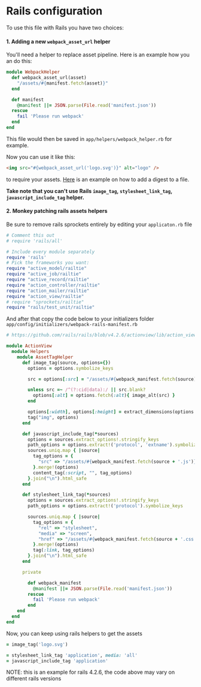 Rails configuration
===================

To use this file with Rails you have two choices:

#### 1. Adding a new `webpack_asset_url` helper

You'll need a helper to replace asset pipeline. Here is an example how you an do this:

```Ruby
module WebpackHelper
  def webpack_asset_url(asset)
    "/assets/#{manifest.fetch(asset)}"
  end

  def manifest
    @manifest ||= JSON.parse(File.read('manifest.json'))
  rescue
    fail 'Please run webpack'
  end
end
```

This file would then be saved in `app/helpers/webpack_helper.rb` for example.

Now you can use it like this:

```HTML
<img src="#{webpack_asset_url('logo.svg')}" alt="logo" />
```

to require your assets. [Here](https://github.com/infinum/webpack-rails-manifest-plugin/blob/master/example/webpack.config.js#L12) is an example on how to add a digest to a file.

**Take note that you can't use Rails `image_tag`, `stylesheet_link_tag`, `javascript_include_tag` helper.**

#### 2. Monkey patching rails assets helpers

Be sure to remove rails sprockets entirely by editing your `applicaton.rb` file

```Ruby
# Comment this out
# require 'rails/all'

# Include every module separately
require 'rails'
# Pick the frameworks you want:
require "active_model/railtie"
require "active_job/railtie"
require "active_record/railtie"
require "action_controller/railtie"
require "action_mailer/railtie"
require "action_view/railtie"
# require "sprockets/railtie"
require "rails/test_unit/railtie"
```

And after that copy the code below to your initializers folder `app/config/initializers/webpack-rails-manifest.rb`

```Ruby
# https://github.com/rails/rails/blob/v4.2.6/actionview/lib/action_view/helpers/asset_tag_helper.rb

module ActionView
  module Helpers
    module AssetTagHelper
      def image_tag(source, options={})
        options = options.symbolize_keys

        src = options[:src] = "/assets/#{webpack_manifest.fetch(source)}"

        unless src =~ /^(?:cid|data):/ || src.blank?
          options[:alt] = options.fetch(:alt){ image_alt(src) }
        end

        options[:width], options[:height] = extract_dimensions(options.delete(:size)) if options[:size]
        tag("img", options)
      end

      def javascript_include_tag(*sources)
        options = sources.extract_options!.stringify_keys
        path_options = options.extract!('protocol', 'extname').symbolize_keys
        sources.uniq.map { |source|
          tag_options = {
            "src" => "/assets/#{webpack_manifest.fetch(source + '.js')}"
          }.merge!(options)
          content_tag(:script, "", tag_options)
        }.join("\n").html_safe
      end

      def stylesheet_link_tag(*sources)
        options = sources.extract_options!.stringify_keys
        path_options = options.extract!('protocol').symbolize_keys

        sources.uniq.map { |source|
          tag_options = {
            "rel" => "stylesheet",
            "media" => "screen",
            "href" => "/assets/#{webpack_manifest.fetch(source + '.css')}"
          }.merge!(options)
          tag(:link, tag_options)
        }.join("\n").html_safe
      end

      private

        def webpack_manifest
          @manifest ||= JSON.parse(File.read('manifest.json'))
        rescue
          fail 'Please run webpack'
        end
    end
  end
end
```

Now, you can keep using rails helpers to get the assets

```Ruby
= image_tag('logo.svg')

= stylesheet_link_tag 'application', media: 'all'
= javascript_include_tag 'application'
```

NOTE: this is an example for rails 4.2.6, the code above may vary on different rails versions
